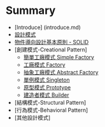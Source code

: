 # Summary
* [Introduce] (introduce.md)
* [設計模式](overall.md)
* [物件導向設計基本原則  - SOLID](oodPrinciple.md)	
* [創建模式-Creational Pattern]
	* [簡單工廠模式 Simple Factory](simpleFactory.md)
	* [工廠模式 Factory](factory.md)
	* [抽象工廠模式 Abstract Factory](abstractFactory.md)
	* [單例模式 Singleton](singleton.md)
	* [原型模式 Prototype](prototype.md)
	* [建造者模式 Builder](builder.md)
* [結構模式-Structural Pattern]
* [行為模式-Behavioral Pattern]
* [其他設計模式]
